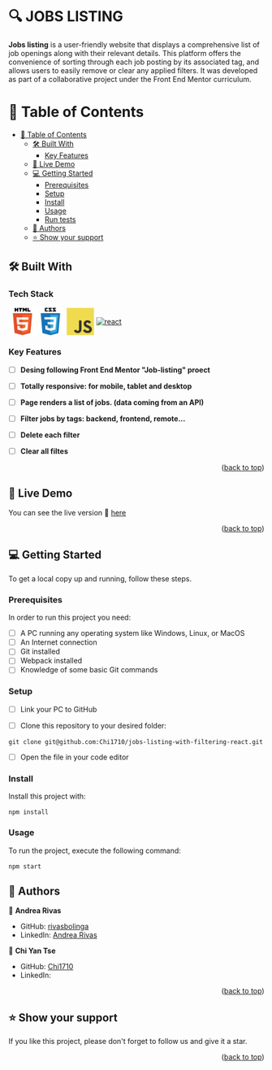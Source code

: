 
  
# 🔍 JOBS LISTING  <a name="about-project"></a>

 <a name="about-project"></a>
<!-- PROJECT DESCRIPTION -->
**Jobs listing** is a user-friendly website that displays a comprehensive list of job openings along with their relevant details. This platform offers the convenience of sorting through each job posting by its associated tag, and allows users to easily remove or clear any applied filters. It was developed as part of a collaborative project under the Front End Mentor curriculum.
</div>

<a name="readme-top"></a>

<!-- TABLE OF CONTENTS -->

# 📗 Table of Contents

- [📗 Table of Contents](#-table-of-contents)
  - [🛠 Built With ](#-built-with-)
    - [Key Features ](#key-features-)
  - [🚀 Live Demo ](#-live-demo-)
  - [💻 Getting Started ](#-getting-started-)
    - [Prerequisites](#prerequisites)
    - [Setup](#setup)
    - [Install](#install)
    - [Usage](#usage)
    - [Run tests](#run-project)
  - [👥 Authors ](#-authors-)
  - [⭐️ Show your support ](#️-show-your-support-)



## 🛠 Built With <a name="built-with"></a>

### Tech Stack <a name="tech-stack"></a>

<a href="https://www.w3.org/html/" target="_blank"><img align="center" src="https://raw.githubusercontent.com/devicons/devicon/master/icons/html5/html5-original-wordmark.svg" alt="html5" width="55" height="55"/></a><a href="https://www.w3schools.com/css/" target="_blank"><img align="center" src="https://raw.githubusercontent.com/devicons/devicon/master/icons/css3/css3-original-wordmark.svg" alt="css3" width="55" height="55"/></a>
<a href="https://developer.mozilla.org/en-US/docs/Web/JavaScript" target="_blank" rel="noreferrer"><img align="center" src="https://raw.githubusercontent.com/devicons/devicon/master/icons/javascript/javascript-original.svg" alt="javascript" width="55" height="55"/></a>
<a href="https://reactjs.org/" target="_blank" rel="noreferrer">
<img align="center" src="https://cdn-icons-png.flaticon.com/512/1183/1183672.png" alt="react" width="60" height="60"/></a>



<!-- Features -->
### Key Features <a name="key-features"></a>

<!-- > Describe between 1-3 key features of the application.-->

- [ ] **Desing following Front End Mentor "Job-listing" proect**
- [ ] **Totally responsive: for mobile, tablet and desktop**
- [ ] **Page renders a list of jobs. (data coming from an API)**
- [ ] **Filter jobs by tags: backend, frontend, remote...**
- [ ] **Delete each filter**
- [ ] **Clear all filtes**


<p align="right">(<a href="#readme-top">back to top</a>)</p>

<!-- LIVE DEMO -->

## 🚀 Live Demo <a name="live-demo"></a>

You can see the live version 📍 [here](https://space-travel-hub-react-redux.netlify.app/)

<p align="right">(<a href="#readme-top">back to top</a>)</p>

<!-- GETTING STARTED -->

## 💻 Getting Started <a name="getting-started"></a>

To get a local copy up and running, follow these steps.


<!-- PREREQUISITES -->

### Prerequisites

In order to run this project you need:

- [ ] A PC running any operating system like Windows, Linux, or MacOS
- [ ] An Internet connection
- [ ] Git installed
- [ ] Webpack installed
- [ ] Knowledge of some basic Git commands

<!-- SETUP -->

### Setup

- [ ] Link your PC to GitHub
- [ ] Clone this repository to your desired folder:


```
git clone git@github.com:Chi1710/jobs-listing-with-filtering-react.git
```

- [ ] Open the file in your code editor
  
<!-- INSTALL -->

### Install

Install this project with:

```
npm install
```

<!-- USAGE -->

### Usage
To run the project, execute the following command:

```
npm start
```

<!-- AUTHORS -->

## 👥 Authors <a name="authors"></a>



👤 **Andrea Rivas**

- GitHub: [rivasbolinga](https://github.com/rivasbolinga)
- LinkedIn: [Andrea Rivas](https://www.linkedin.com/in/andrearivaspalacios/)


👤 **Chi Yan Tse**

- GitHub: [Chi1710](https://github.com/Chi1710)
- LinkedIn:

<p align="right">(<a href="#readme-top">back to top</a>)</p>


<!-- SUPPORT -->
## ⭐️ Show your support <a name="support"></a>

If you like this project, please don't forget to follow us and give it a star.

<p align="right">(<a href="#readme-top">back to top</a>)</p>

